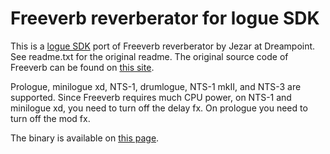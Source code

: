 # Freeverb reverberator for logue SDK
This is a [logue SDK](https://korginc.github.io/logue-sdk/) port of Freeverb reverberator by Jezar at Dreampoint. See readme.txt for the original readme. The original source code of Freeverb can be found on [this site](http://freeverb3vst.osdn.jp/freeverbsource.zip).

Prologue, minilogue xd, NTS-1, drumlogue, NTS-1 mkII, and NTS-3 are supported.
Since Freeverb requires much CPU power, on NTS-1 and minilogue xd, you need to turn off the delay fx. On prologue you need to turn off the mod fx.

The binary is available on [this page](https://github.com/boochow/freeverb-logue/releases).
